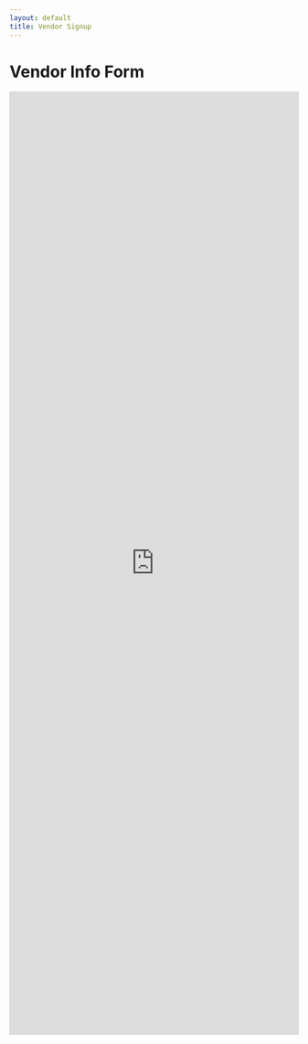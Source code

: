 ```yaml
---
layout: default
title: Vendor Signup
---
```


# Vendor Info Form

<script src="https://static.airtable.com/js/embed/embed_snippet_v1.js"></script><iframe class="airtable-embed airtable-dynamic-height" src="https://airtable.com/embed/shrc56mjMC0hmYz80?backgroundColor=gray" frameborder="0" onmousewheel="" width="100%" height="1648" style="background: transparent; border: 1px solid #ccc;"></iframe>
